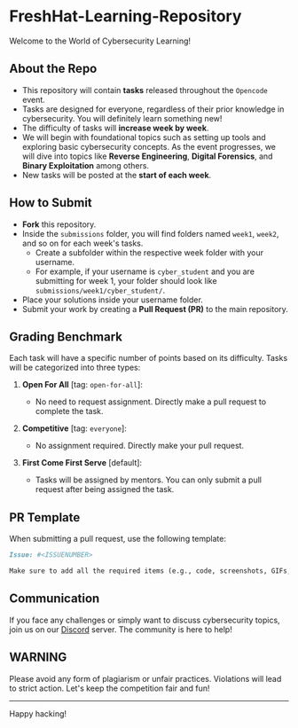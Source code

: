 # FreshHat-Learning-Repository

Welcome to the World of Cybersecurity Learning!

## About the Repo
* This repository will contain **tasks** released throughout the `Opencode` event.
* Tasks are designed for everyone, regardless of their prior knowledge in cybersecurity. You will definitely learn something new!
* The difficulty of tasks will **increase week by week**.
* We will begin with foundational topics such as setting up tools and exploring basic cybersecurity concepts. As the event progresses, we will dive into topics like **Reverse Engineering**, **Digital Forensics**, and **Binary Exploitation** among others.
* New tasks will be posted at the **start of each week**.

## How to Submit
* **Fork** this repository.
* Inside the `submissions` folder, you will find folders named `week1`, `week2`, and so on for each week's tasks.
  * Create a subfolder within the respective week folder with your username.
  * For example, if your username is `cyber_student` and you are submitting for week 1, your folder should look like `submissions/week1/cyber_student/`.
* Place your solutions inside your username folder.
* Submit your work by creating a **Pull Request (PR)** to the main repository.

## Grading Benchmark
Each task will have a specific number of points based on its difficulty. 
Tasks will be categorized into three types:

1. **Open For All** [tag: `open-for-all`]:
   * No need to request assignment. Directly make a pull request to complete the task.

2. **Competitive** [tag: `everyone`]:
   * No assignment required. Directly make your pull request.

3. **First Come First Serve** [default]:
   * Tasks will be assigned by mentors. You can only submit a pull request after being assigned the task.

## PR Template
When submitting a pull request, use the following template:
```markdown
Issue: #<ISSUENUMBER>

Make sure to add all the required items (e.g., code, screenshots, GIFs, etc.) as specified in the issue.
```

## Communication
If you face any challenges or simply want to discuss cybersecurity topics, join us on our [Discord](https://discord.gg/vfpyyA8WVs) server. The community is here to help!

## WARNING
Please avoid any form of plagiarism or unfair practices. Violations will lead to strict action. Let's keep the competition fair and fun!

---

Happy hacking!

